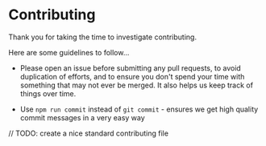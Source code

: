 # Contributing

Thank you for taking the time to investigate contributing.

Here are some guidelines to follow...

- Please open an issue before submitting any pull requests, to avoid duplication
  of efforts, and to ensure you don't spend your time with something that may
  not ever be merged. It also helps us keep track of things over time.

- Use `npm run commit` instead of `git commit` - ensures we get high quality
  commit messages in a very easy way

// TODO: create a nice standard contributing file
